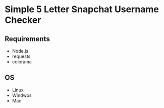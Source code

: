 # Simple 5 Letter Snapchat Username Checker
## Requirements
- Node.js
- requests
- colorama

## OS
- Linux
- Windwos
- Mac

